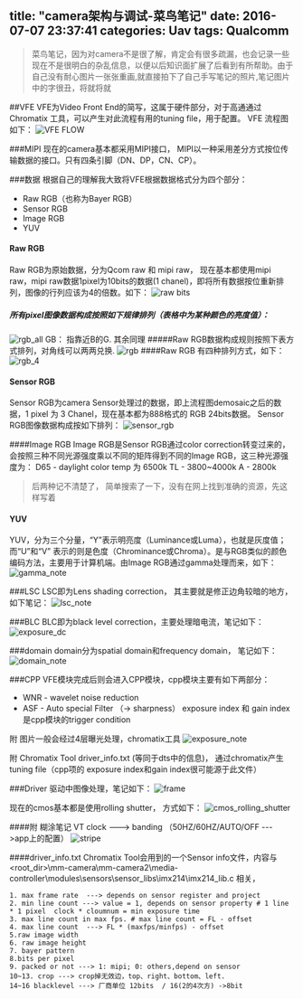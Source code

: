 title: "camera架构与调试-菜鸟笔记"
date: 2016-07-07 23:37:41
categories: Uav
tags: Qualcomm 
---
>菜鸟笔记，因为对camera不是很了解，肯定会有很多疏漏，也会记录一些现在不是很明白的杂乱信息，以便以后知识面扩展了后看到有所帮助。由于自己没有耐心图片一张张重画,就直接拍下了自己手写笔记的照片,笔记图片中的字很丑，将就将就

##VFE
VFE为Video Front End的简写，这属于硬件部分，对于高通通过Chromatix 工具，可以产生对此流程有用的tuning file，用于配置。 VFE 流程图如下：
![VFE FLOW](https://github.com/huaqianlee/blog-file/image/vfe.png)

<!--more-->
###MIPI
现在的camera基本都采用MIPI接口， MIPI以一种采用差分方式按位传输数据的接口。只有四条引脚（DN、DP，CN、CP）。

###数据
根据自己的理解我大致将VFE根据数据格式分为四个部分：
* Raw RGB（也称为Bayer RGB）
* Sensor RGB
* Image RGB
* YUV

#### Raw RGB
Raw RGB为原始数据，分为Qcom raw 和 mipi raw， 现在基本都使用mipi  raw，mipi raw数据1pixel为10bits的数据(1 chanel)，即将所有数据按位重新排列，图像的行列应该为4的倍数。如下：
![raw bits](https://github.com/huaqianlee/blog-file/image/raw%20bits.png)
##### 所有pixel图像数据构成按照如下规律排列（表格中为某种颜色的亮度值）：
![rgb_all](https://github.com/huaqianlee/blog-file/image/rgb_all.jpg)
GB： 指靠近B的G. 其余同理
#####Raw RGB数据构成规则按照下表方式排列，对角线可以两两兑换.
![rgb](https://github.com/huaqianlee/blog-file/image/rgb.png)
####Raw RGB 有四种排列方式，如下：
![rgb_4](https://github.com/huaqianlee/blog-file/image/rgb_4.jpg)

#### Sensor RGB
Sensor RGB为camera Sensor处理过的数据，即上流程图demosaic之后的数据，1 pixel 为 3 Chanel，现在基本都为888格式的 RGB 24bits数据。
Sensor RGB图像数据构成按如下排列：
![sensor_rgb](https://github.com/huaqianlee/blog-file/image/sensor_rgb.jpg)

####Image RGB
Image RGB是Sensor RGB通过color correction转变过来的，会按照三种不同光源强度乘以不同的矩阵得到不同的Image RGB，这三种光源强度为：
D65 - daylight color temp 为 6500k
TL  -   3800~4000k
A    -   2800k
> 后两种记不清楚了， 简单搜索了一下，没有在网上找到准确的资源，先这样写着

#### YUV
YUV，分为三个分量，“Y”表示明亮度（Luminance或Luma），也就是灰度值；而“U”和“V” 表示的则是色度（Chrominance或Chroma）。是与RGB类似的颜色编码方法，主要用于计算机端。由Image RGB通过gamma处理而来，如下：
![gamma_note](https://github.com/huaqianlee/blog-file/image/gamma_note.jpg)


###LSC
LSC即为Lens  shading correction， 其主要就是修正边角较暗的地方，如下笔记：
![lsc_note](https://github.com/huaqianlee/blog-file/image/lsc_note.jpg)

###BLC
BLC即为black level correction，主要处理暗电流，笔记如下：
![exposure_dc](https://github.com/huaqianlee/blog-file/image/exposure_dc.jpg)

###domain
domain分为spatial domain和frequency domain， 笔记如下：
![domain_note](https://github.com/huaqianlee/blog-file/image/domain_note.jpg)

###CPP
VFE模块完成后则会进入CPP模块，cpp模块主要有如下两部分：
* WNR - wavelet noise reduction
* ASF -  Auto special Filter （-> sharpness）
exposure index 和 gain index 是cpp模块的trigger condition



附  图片一般会经过4层曝光处理，chromatix工具
![exposure_note](https://github.com/huaqianlee/blog-file/image/exposure_note.jpg)

附 Chromatix Tool
driver_info.txt (等同于dts中的信息)， 通过chromatix产生tuning file（cpp项的 exposure index和gain index很可能源于此文件）


###Driver
驱动中图像处理，笔记如下：
![frame](https://github.com/huaqianlee/blog-file/image/frame.png)

现在的cmos基本都是使用rolling shutter， 方式如下：
![cmos_rolling_shutter](https://github.com/huaqianlee/blog-file/image/cmos_rolling_shutter.jpg)


####附 糊涂笔记
VT clock ---> banding  （50HZ/60HZ/AUTO/OFF --->app上的配置）
![stripe](https://github.com/huaqianlee/blog-file/image/stripe.jpg)


####driver_info.txt
Chromatix Tool会用到的一个Sensor info文件，内容与<root_dir>\mm-camera\mm-camera2\media-controller\modules\sensors\sensor_libs\imx214\imx214_lib.c 相关，
```info
1. max frame rate  ---> depends on sensor register and project
2. min line count ---> value = 1, depends on sensor property # 1 line * 1 pixel  clock * cloumnum = min exposure time
3. max line count in max fps. # max line count = FL - offset
4. max line count  ---> FL * (maxfps/minfps) - offset
5.raw image width
6. raw image height
7. bayer pattern
8.bits per pixel
9. packed or not ---> 1: mipi; 0: others,depend on sensor
10~13. crop ---> crop掉无效边，top、right、bottom、left.
14~16 blacklevel ---> 厂商单位 12bits  / 16(2的4次方) ->8bit
```
